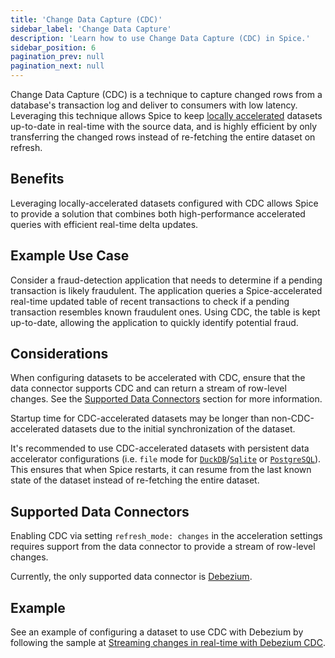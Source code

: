 ```yaml
---
title: 'Change Data Capture (CDC)'
sidebar_label: 'Change Data Capture'
description: 'Learn how to use Change Data Capture (CDC) in Spice.'
sidebar_position: 6
pagination_prev: null
pagination_next: null
---
```


Change Data Capture (CDC) is a technique to capture changed rows from a database's transaction log and deliver to consumers with low latency. Leveraging this technique allows Spice to keep [locally accelerated](../local-acceleration/index.md) datasets up-to-date in real-time with the source data, and is highly efficient by only transferring the changed rows instead of re-fetching the entire dataset on refresh.

## Benefits

Leveraging locally-accelerated datasets configured with CDC allows Spice to provide a solution that combines both high-performance accelerated queries with efficient real-time delta updates.

## Example Use Case

Consider a fraud-detection application that needs to determine if a pending transaction is likely fraudulent. The application queries a Spice-accelerated real-time updated table of recent transactions to check if a pending transaction resembles known fraudulent ones. Using CDC, the table is kept up-to-date, allowing the application to quickly identify potential fraud.

## Considerations

When configuring datasets to be accelerated with CDC, ensure that the data connector supports CDC and can return a stream of row-level changes. See the [Supported Data Connectors](#supported-data-connectors) section for more information.

Startup time for CDC-accelerated datasets may be longer than non-CDC-accelerated datasets due to the initial synchronization of the dataset.

It's recommended to use CDC-accelerated datasets with persistent data accelerator configurations (i.e. `file` mode for [`DuckDB`](../../data-accelerators/duckdb.md)/[`Sqlite`](../../data-accelerators/sqlite.md) or [`PostgreSQL`](../../data-accelerators/postgres/index.md)). This ensures that when Spice restarts, it can resume from the last known state of the dataset instead of re-fetching the entire dataset.

## Supported Data Connectors

Enabling CDC via setting `refresh_mode: changes` in the acceleration settings requires support from the data connector to provide a stream of row-level changes.

Currently, the only supported data connector is [Debezium](../../data-connectors/debezium.md).

## Example

See an example of configuring a dataset to use CDC with Debezium by following the sample at [Streaming changes in real-time with Debezium CDC](https://github.com/spiceai/samples/tree/trunk/cdc-debezium).
